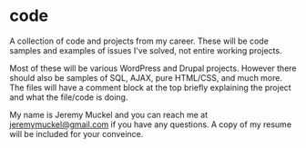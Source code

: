 # code
A collection of code and projects from my career. These will be code samples and examples of issues I've solved, not entire working projects.

Most of these will be various WordPress and Drupal projects. However there should also be samples of SQL, AJAX, pure HTML/CSS, and much more. The files will have a comment block at the top briefly explaining the project and what the file/code is doing.

My name is Jeremy Muckel and you can reach me at jeremymuckel@gmail.com if you have any questions. A copy of my resume will be included for your conveince. 
